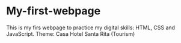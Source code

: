 # My-first-webpage
This is my firs webpage to practice my digital skills: HTML, CSS and JavaScript. Theme: Casa Hotel Santa Rita (Tourism)
